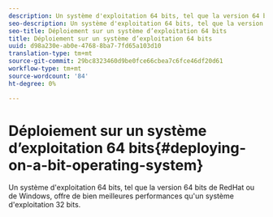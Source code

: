 ```yaml
---
description: Un système d'exploitation 64 bits, tel que la version 64 bits de RedHat ou de Windows, offre de bien meilleures performances qu'un système d'exploitation 32 bits.
seo-description: Un système d'exploitation 64 bits, tel que la version 64 bits de RedHat ou de Windows, offre de bien meilleures performances qu'un système d'exploitation 32 bits.
seo-title: Déploiement sur un système d’exploitation 64 bits
title: Déploiement sur un système d’exploitation 64 bits
uuid: d98a230e-ab0e-4768-8ba7-7fd65a103d10
translation-type: tm+mt
source-git-commit: 29bc8323460d9be0fce66cbea7c6fce46df20d61
workflow-type: tm+mt
source-wordcount: '84'
ht-degree: 0%

---
```



# Déploiement sur un système d’exploitation 64 bits{#deploying-on-a-bit-operating-system}

Un système d&#39;exploitation 64 bits, tel que la version 64 bits de RedHat ou de Windows, offre de bien meilleures performances qu&#39;un système d&#39;exploitation 32 bits.

